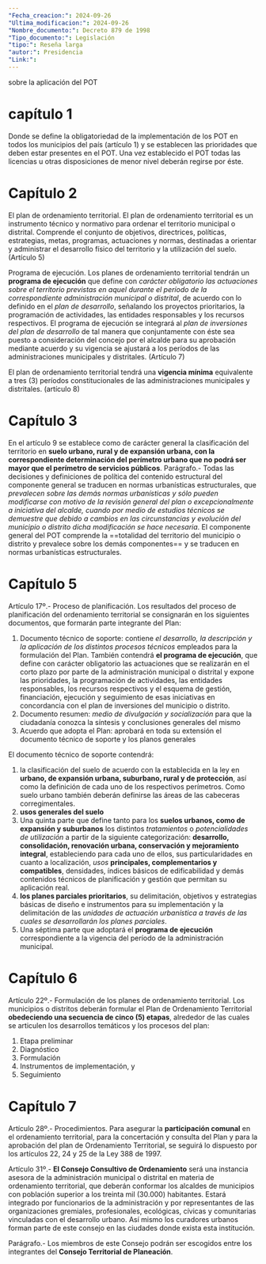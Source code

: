 ```yaml
---
"Fecha_creacion:": 2024-09-26
"Ultima_modificacion:": 2024-09-26
"Nombre_documento:": Decreto 879 de 1998
"Tipo_documento:": Legislación
"tipo:": Reseña larga
"autor:": Presidencia
"Link:": 
---
```

sobre la aplicación del POT 
# capítulo 1
Donde se define la obligatoriedad de la implementación de los POT en todos los municipios del país (artículo 1) y se establecen las prioridades que deben estar presentes en el POT. Una vez establecido el POT todas las licencias u otras disposiciones de menor nivel deberán regirse por éste. 
# Capítulo 2

El plan de ordenamiento territorial. El plan de ordenamiento territorial es un instrumento técnico y normativo para ordenar el territorio municipal o distrital. Comprende el conjunto de objetivos, directrices, políticas, estrategias, metas, programas, actuaciones y normas, destinadas a orientar y administrar el desarrollo físico del territorio y la utilización del suelo. (Artículo 5)

Programa de ejecución. Los planes de ordenamiento territorial tendrán un **programa de ejecución** que define con *carácter obligatorio las actuaciones sobre el territorio previstas en aquel durante el período de la correspondiente administración municipal o distrital*, de acuerdo con lo definido en el *plan de desarrollo*, señalando los proyectos prioritarios, la programación de actividades, las entidades responsables y los recursos respectivos. El programa de ejecución se integrará al *plan de inversiones del plan de desarrollo* de tal manera que conjuntamente con éste sea puesto a consideración del concejo por el alcalde para su aprobación mediante acuerdo y su vigencia se ajustará a los períodos de las administraciones municipales y distritales. (Artículo 7)

El plan de ordenamiento territorial tendrá una **vigencia mínima** equivalente a tres (3) períodos constitucionales de las administraciones municipales y distritales. (artículo 8)
# Capítulo 3

En el artículo 9 se establece como de carácter general la clasificación del territorio en **suelo urbano, rural y de expansión urbana, con la correspondiente determinación del perímetro urbano que no podrá ser mayor que el perímetro de servicios públicos**. Parágrafo.- Todas las decisiones y definiciones de política del contenido estructural del componente general se traducen en normas urbanísticas estructurales, que *prevalecen sobre las demás normas urbanísticas y sólo pueden modificarse con motivo de la revisión general del plan o excepcionalmente a iniciativa del alcalde, cuando por medio de estudios técnicos se demuestre que debido a cambios en las circunstancias y evolución del municipio o distrito dicha modificación se hace necesaria*. El componente general del POT  comprende la ==totalidad del territorio del municipio o distrito y prevalece sobre los demás componentes== y se traducen en normas urbanísticas estructurales. 
# Capítulo 5

Artículo 17º.- Proceso de planificación. Los resultados del proceso de planificación del ordenamiento territorial se consignarán en los siguientes
documentos, que formarán parte integrante del Plan:
1. Documento técnico de soporte: contiene *el desarrollo, la descripción y la aplicación de los distintos procesos técnicos* empleados para la formulación del Plan. También contendrá **el programa de ejecución**, que define con carácter obligatorio las actuaciones que se realizarán en el corto plazo por parte de la administración municipal o distrital y expone las prioridades, la programación de actividades, las entidades responsables, los recursos respectivos y el esquema de gestión, financiación, ejecución y seguimiento de esas iniciativas en concordancia con el plan de inversiones del municipio o distrito.
2. Documento resumen: *medio de divulgación y socialización* para que la ciudadanía conozca la síntesis y conclusiones generales del mismo
3. Acuerdo que adopta el Plan: aprobará en toda su extensión el documento técnico de soporte y los planos generales

El documento técnico de soporte contendrá: 
1) la clasificación del suelo de acuerdo con la establecida en la ley en **urbano, de expansión urbana, suburbano, rural y de protección**, así como la definición de cada uno de los respectivos perímetros. Como suelo urbano también deberán definirse las áreas de las cabeceras corregimentales.
2) **usos generales del suelo**
3) Una quinta parte que define tanto para los **suelos urbanos, como de expansión y suburbanos** los distintos *tratamientos* o *potencialidades de utilización* a partir de la siguiente categorización: **desarrollo, consolidación, renovación urbana, conservación y mejoramiento integral**, estableciendo para cada uno de ellos, sus particularidades en cuanto a localización, *usos* **principales, complementarios y compatibles**, densidades, índices básicos de edificabilidad y demás contenidos técnicos de planificación y gestión que permitan su aplicación real.
4) **los planes parciales prioritarios**, su delimitación, objetivos y estrategias básicas de diseño e instrumentos para su implementación y la delimitación de las *unidades de actuación urbanística a través de las cuales se desarrollarán los planes parciales*.
7) Una séptima parte que adoptará el **programa de ejecución** correspondiente a la vigencia del período de la administración municipal.
# Capítulo 6 
Artículo 22º.- Formulación de los planes de ordenamiento territorial. Los municipios o distritos deberán formular el Plan de Ordenamiento Territorial **obedeciendo una secuencia de cinco (5) etapas**, alrededor de las cuales se articulen los desarrollos temáticos y los procesos del plan:
1. Etapa preliminar
2. Diagnóstico
3. Formulación
4. Instrumentos de implementación, y
5. Seguimiento
# Capítulo 7 

Artículo 28º.- Procedimientos. Para asegurar la **participación comunal** en el ordenamiento territorial, para la concertación y consulta del Plan y para la aprobación del plan de Ordenamiento Territorial, se seguirá lo dispuesto por los artículos 22, 24 y 25 de la Ley 388 de 1997.

Artículo 31º.- **El Consejo Consultivo de Ordenamiento** será una instancia asesora de la administración municipal o distrital en materia de ordenamiento territorial, que deberán conformar los alcaldes de municipios con población superior a los treinta mil (30.000) habitantes. Estará integrado por funcionarios de la administración y por representantes de las organizaciones gremiales, profesionales, ecológicas, cívicas y comunitarias vinculadas con el desarrollo urbano. Así mismo los curadores urbanos forman parte de este consejo en las ciudades donde exista esta institución.

Parágrafo.- Los miembros de este Consejo podrán ser escogidos entre los integrantes del **Consejo Territorial de Planeación**.

